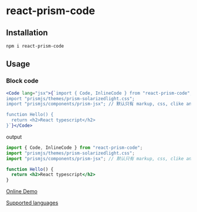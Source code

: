 # react-prism-code

## Installation
```
npm i react-prism-code
```

## Usage

### Block code
```jsx
<Code lang="jsx">{`import { Code, InlineCode } from "react-prism-code";
import "prismjs/themes/prism-solarizedlight.css";
import "prismjs/components/prism-jsx"; // 默认只有 markup, css, clike and javascript

function Hello() {
  return <h2>React typescript</h2>
}`}</Code>
```
output
```jsx
import { Code, InlineCode } from "react-prism-code";
import "prismjs/themes/prism-solarizedlight.css";
import "prismjs/components/prism-jsx"; // 默认只有 markup, css, clike and javascript

function Hello() {
  return <h2>React typescript</h2>
}
```

[Online Demo](https://codesandbox.io/s/react-prism-code-jzr4mh)

[Supported languages](https://prismjs.com/#supported-languages)